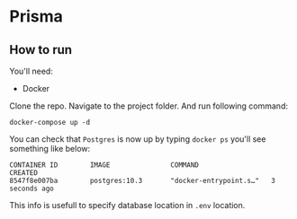 # Prisma

## How to run

You'll need:

- Docker

Clone the repo. Navigate to the project folder. And run following command:

```docker
docker-compose up -d
```

You can check that `Postgres` is now up by typing `docker ps` you'll see
something like below:

```text
CONTAINER ID        IMAGE               COMMAND                  CREATED
8547f8e007ba        postgres:10.3       "docker-entrypoint.s…"   3 seconds ago 
```

This info is usefull to specify database location in `.env` location.

